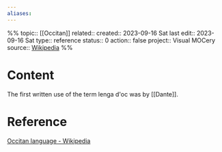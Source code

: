 ```yaml
---
aliases:
---
```

%%
topic:: [[Occitan]]
related:: 
created:: 2023-09-16 Sat 
last edit:: 2023-09-16 Sat 
type:: reference
status:: 0
action:: false
project:: Visual MOCery
source:: [Wikipedia](https://en.wikipedia.org/wiki/Occitan_language)
%%
# Content
The first written use of the term lenga d'oc was by [[Dante]].
# Reference
[Occitan language - Wikipedia](https://en.wikipedia.org/wiki/Occitan_language)

